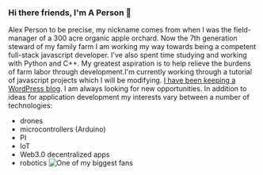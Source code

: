 ### Hi there friends, I'm A Person 👋

Alex Person to be precise, my nickname comes from when I was the field-manager of a 300 acre organic apple orchard. Now the 7th generation steward of my family farm I am working my way towards being a competent full-stack javascript developer. I've also spent time studying and working with Python and C++. My greatest aspiration is to help relieve the burdens of farm labor through development.I'm currently working through a tutorial of javascript projects which I will be modifying. [I have been keeping a WordPress blog]( https://aaperson.com/). I am always looking for new opportunities. In addition to ideas for application development my interests vary between a number of technologies:

- drones
- microcontrollers (Arduino)
- PI
- IoT
- Web3.0 decentralized apps
- robotics
![One of my biggest fans](https://images.freeimages.com/images/large-previews/7fc/duck-1484819.jpg)

<!--
**applemage/applemage** is a ✨ _special_ ✨ repository because its `README.md` (this file) appears on your GitHub profile.

Here are some ideas to get you started:

- 🔭 I’m currently working on ...
- 🌱 I’m currently learning ...
- 👯 I’m looking to collaborate on ...
- 🤔 I’m looking for help with ...
- 💬 Ask me about ...
- 📫 How to reach me: ...
- 😄 Pronouns: ...
- ⚡ Fun fact: ...
-->
